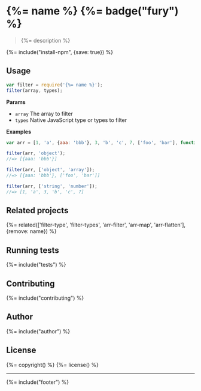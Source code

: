 # {%= name %} {%= badge("fury") %}

> {%= description %}

{%= include("install-npm", {save: true}) %}

## Usage

```js
var filter = require('{%= name %}');
filter(array, types);
```

**Params**

 - `array` The array to filter
 - `types` Native JavaScript type or types to filter

**Examples**

```js
var arr = [1, 'a', {aaa: 'bbb'}, 3, 'b', 'c', 7, ['foo', 'bar'], function one(){}];

filter(arr, 'object');
//=> [{aaa: 'bbb'}]

filter(arr, ['object', 'array']);
//=> [{aaa: 'bbb'}, ['foo', 'bar']]

filter(arr, ['string', 'number']);
//=> [1, 'a', 3, 'b', 'c', 7]
```

## Related projects
{%= related(['filter-type', 'filter-types', 'arr-filter', 'arr-map', 'arr-flatten'], {remove: name}) %}

## Running tests
{%= include("tests") %}

## Contributing
{%= include("contributing") %}

## Author
{%= include("author") %}

## License
{%= copyright() %}
{%= license() %}

***

{%= include("footer") %}